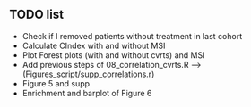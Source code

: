 ## TODO list
* Check if I removed patients without treatment in last cohort
* Calculate CIndex with and without MSI
* Plot Forest plots (with and without cvrts) and MSI
* Add previous steps of 08_correlation_cvrts.R --> (Figures_script/supp_correlations.r)
* Figure 5 and supp
* Enrichment and barplot of Figure 6
